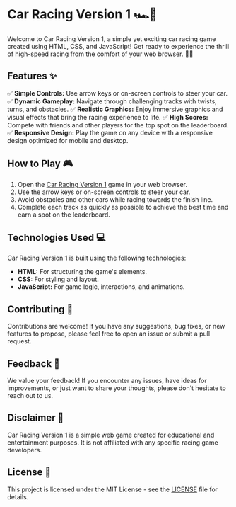 # Car Racing Version 1 🏎️🏁

Welcome to Car Racing Version 1, a simple yet exciting car racing game created using HTML, CSS, and JavaScript! Get ready to experience the thrill of high-speed racing from the comfort of your web browser. 🚗💨

## Features ✨

✅ **Simple Controls:** Use arrow keys or on-screen controls to steer your car.
✅ **Dynamic Gameplay:** Navigate through challenging tracks with twists, turns, and obstacles.
✅ **Realistic Graphics:** Enjoy immersive graphics and visual effects that bring the racing experience to life.
✅ **High Scores:** Compete with friends and other players for the top spot on the leaderboard.
✅ **Responsive Design:** Play the game on any device with a responsive design optimized for mobile and desktop.

## How to Play 🎮

1. Open the [Car Racing Version 1](https://rishab-creator.github.io/CarRacingVersion1/) game in your web browser.
2. Use the arrow keys or on-screen controls to steer your car.
3. Avoid obstacles and other cars while racing towards the finish line.
4. Complete each track as quickly as possible to achieve the best time and earn a spot on the leaderboard.

## Technologies Used 💻

Car Racing Version 1 is built using the following technologies:

- **HTML:** For structuring the game's elements.
- **CSS:** For styling and layout.
- **JavaScript:** For game logic, interactions, and animations.

## Contributing 🤝

Contributions are welcome! If you have any suggestions, bug fixes, or new features to propose, please feel free to open an issue or submit a pull request.

## Feedback 📝

We value your feedback! If you encounter any issues, have ideas for improvements, or just want to share your thoughts, please don't hesitate to reach out to us.

## Disclaimer 📣

Car Racing Version 1 is a simple web game created for educational and entertainment purposes. It is not affiliated with any specific racing game developers.

## License 📄

This project is licensed under the MIT License - see the [LICENSE](LICENSE) file for details.

